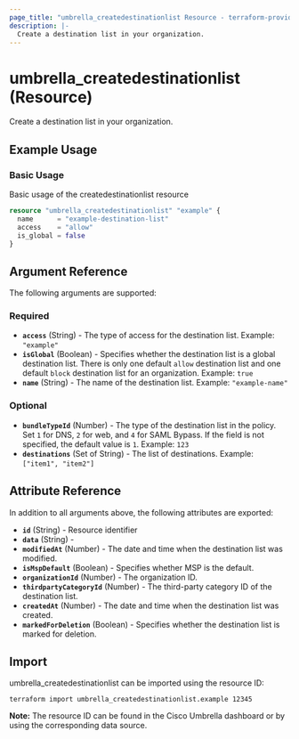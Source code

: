 ```yaml
---
page_title: "umbrella_createdestinationlist Resource - terraform-provider-umbrella"
description: |-
  Create a destination list in your organization.
---
```


# umbrella_createdestinationlist (Resource)

Create a destination list in your organization.

## Example Usage


### Basic Usage

Basic usage of the createdestinationlist resource

```terraform
resource "umbrella_createdestinationlist" "example" {
  name      = "example-destination-list"
  access    = "allow"
  is_global = false
}
```



## Argument Reference

The following arguments are supported:

### Required

- **`access`** (String) - The type of access for the destination list. Example: `"example"`
- **`isGlobal`** (Boolean) - Specifies whether the destination list is a global destination list. There is only one default `allow` destination list and one default `block` destination list for an organization. Example: `true`
- **`name`** (String) - The name of the destination list. Example: `"example-name"`


### Optional

- **`bundleTypeId`** (Number) - The type of the destination list in the policy. Set `1` for DNS, `2` for web, and `4` for SAML Bypass. If the field is not specified, the default value is `1`. Example: `123`
- **`destinations`** (Set of String) - The list of destinations. Example: `["item1", "item2"]`


## Attribute Reference

In addition to all arguments above, the following attributes are exported:

- **`id`** (String) - Resource identifier
- **`data`** (String) - 
- **`modifiedAt`** (Number) - The date and time when the destination list was modified.
- **`isMspDefault`** (Boolean) - Specifies whether MSP is the default.
- **`organizationId`** (Number) - The organization ID.
- **`thirdpartyCategoryId`** (Number) - The third-party category ID of the destination list.
- **`createdAt`** (Number) - The date and time when the destination list was created.
- **`markedForDeletion`** (Boolean) - Specifies whether the destination list is marked for deletion.



## Import

umbrella_createdestinationlist can be imported using the resource ID:

```shell
terraform import umbrella_createdestinationlist.example 12345
```

**Note:** The resource ID can be found in the Cisco Umbrella dashboard or by using the corresponding data source.

